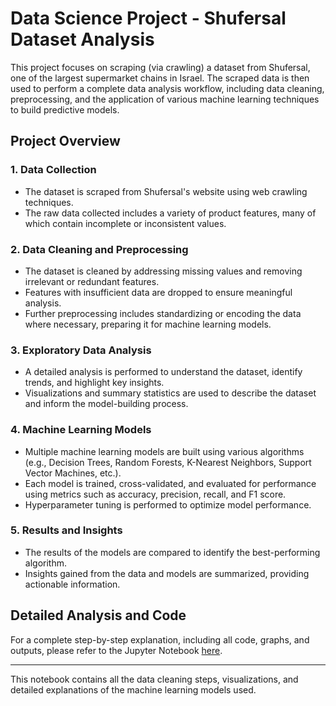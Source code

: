 # Data Science Project - Shufersal Dataset Analysis

This project focuses on scraping (via crawling) a dataset from Shufersal, one of the largest supermarket chains in Israel. The scraped data is then used to perform a complete data analysis workflow, including data cleaning, preprocessing, and the application of various machine learning techniques to build predictive models.

## Project Overview

### 1. **Data Collection**
   - The dataset is scraped from Shufersal's website using web crawling techniques.
   - The raw data collected includes a variety of product features, many of which contain incomplete or inconsistent values.

### 2. **Data Cleaning and Preprocessing**
   - The dataset is cleaned by addressing missing values and removing irrelevant or redundant features.
   - Features with insufficient data are dropped to ensure meaningful analysis.
   - Further preprocessing includes standardizing or encoding the data where necessary, preparing it for machine learning models.

### 3. **Exploratory Data Analysis**
   - A detailed analysis is performed to understand the dataset, identify trends, and highlight key insights.
   - Visualizations and summary statistics are used to describe the dataset and inform the model-building process.

### 4. **Machine Learning Models**
   - Multiple machine learning models are built using various algorithms (e.g., Decision Trees, Random Forests, K-Nearest Neighbors, Support Vector Machines, etc.).
   - Each model is trained, cross-validated, and evaluated for performance using metrics such as accuracy, precision, recall, and F1 score.
   - Hyperparameter tuning is performed to optimize model performance.

### 5. **Results and Insights**
   - The results of the models are compared to identify the best-performing algorithm.
   - Insights gained from the data and models are summarized, providing actionable information.

## Detailed Analysis and Code

For a complete step-by-step explanation, including all code, graphs, and outputs, please refer to the Jupyter Notebook [here](./Final%20Project.ipynb).

---

This notebook contains all the data cleaning steps, visualizations, and detailed explanations of the machine learning models used.
